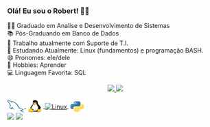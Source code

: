 ### Olá! Eu sou o Robert! :raising_hand_man:
:man_student: Graduado em Analise e Desenvolvimento de Sistemas <br>
:books: Pós-Graduando em Banco de Dados<br>
🔭 Trabalho atualmente com Suporte de T.I.<br>
🌱 Estudando Atualmente: Linux (fundamentos) e programação BASH.<br>
😄 Pronomes: ele/dele<br>
🎸 Hobbies: Aprender<br>
💻 Linguagem Favorita: SQL

<div align="center">
  <a href="https://github.com/robertmenezesdev">
  <img height="160em" src="https://github-readme-stats.vercel.app/api?username=robertmenezesdev&show_icons=true&theme=tokyonight&include_all_commits=true&count_private=true"/>
  <img height="160em" src="https://github-readme-stats.vercel.app/api/top-langs/?username=robertmenezesdev&layout=compact&langs_count=7&theme=tokyonight"/>
</div>

<div style="display: inline_block"><br>
<img align="center" alt="MySQL" height="30" width="40" src="https://raw.githubusercontent.com/devicons/devicon/master/icons/mysql/mysql-original.svg">
  <img align="center" alt="Linux" height="30" width="40" src="https://raw.githubusercontent.com/devicons/devicon/master/icons/linux/linux-original.svg">
  <img align="center" alt="Linux" height="30" width="40"src="https://cdn.jsdelivr.net/gh/devicons/devicon/icons/bash/bash-plain.svg" />
  <img align="center" alt="Python" height="30" width="40" src="https://raw.githubusercontent.com/devicons/devicon/master/icons/python/python-original.svg">
</div>

  
<div> 
  <a href = "mailto:rms.pessoal10@gmail.com"><img src="https://img.shields.io/badge/-Gmail-%23333?style=for-the-badge&logo=gmail&logoColor=white" target="_blank"></a>
  <a target="_blank" href="https://www.linkedin.com/in/robertmenezesti/" ><img src="https://img.shields.io/badge/-LinkedIn-%230077B5?style=for-the-badge&logo=linkedin&logoColor=white" target="_blank"></a>  
</div>
